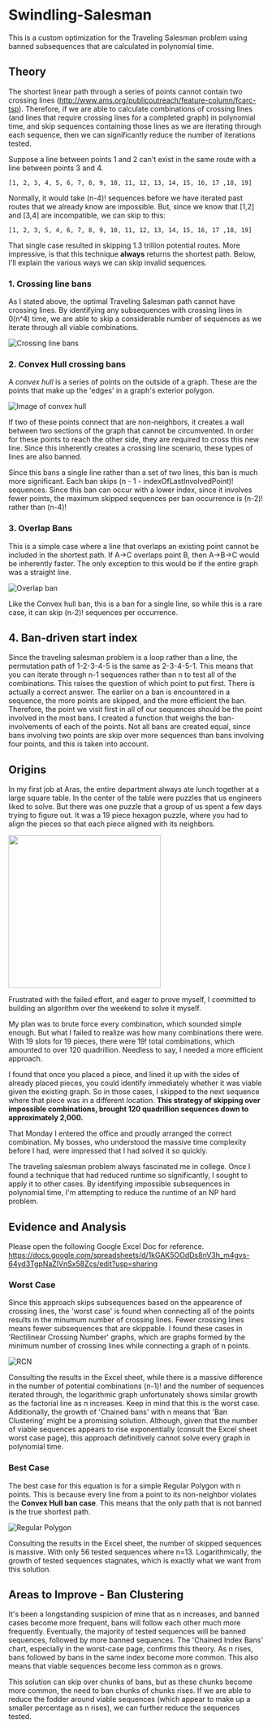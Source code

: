 # Swindling-Salesman
This is a custom optimization for the Traveling Salesman problem using banned subsequences that are calculated in polynomial time.

## Theory
The shortest linear path through a series of points cannot contain two crossing lines (http://www.ams.org/publicoutreach/feature-column/fcarc-tsp).
Therefore, if we are able to calculate combinations of crossing lines (and lines that require crossing lines for a completed graph) in polynomial time, and skip sequences 
containing those lines as we are iterating through each sequence, then we can significantly reduce the number of iterations tested.

Suppose a line between points 1 and 2 can't exist in the same route with a line between points 3 and 4.
```
[1, 2, 3, 4, 5, 6, 7, 8, 9, 10, 11, 12, 13, 14, 15, 16, 17 ,18, 19]
```
Normally, it would take (n-4)! sequences before we have iterated past routes that we already know are impossible. But, since we know that [1,2] and [3,4] are incompatible, we can skip to this:
```
[1, 2, 3, 5, 4, 6, 7, 8, 9, 10, 11, 12, 13, 14, 15, 16, 17 ,18, 19]
```
That single case resulted in skipping 1.3 trillion potential routes. More impressive, is that this technique **always** returns the shortest path. Below, I'll explain the various
ways we can skip invalid sequences.

### 1. Crossing line bans
As I stated above, the optimal Traveling Salesman path cannot have crossing lines. By identifying any subsequences with crossing
lines in 0(n^4) time, we are able to skip a considerable number of sequences as we iterate through all viable combinations. 

![Crossing line bans](https://upload.wikimedia.org/wikipedia/commons/thumb/0/00/Geom_lines_seg_03.png/300px-Geom_lines_seg_03.png)

### 2. Convex Hull crossing bans
A _convex hull_ is a series of points on the outside of a graph. These are the points that make up the 'edges' in a graph's exterior polygon.

![Image of convex hull](https://media.geeksforgeeks.org/wp-content/uploads/Convex_hull_1.jpg)

If two of these points connect that are non-neighbors, it creates a wall between two sections of the graph that cannot be circumvented.
In order for these points to reach the other side, they are required to cross this new line. Since this inherently creates a crossing line scenario, these types of lines are also banned.

Since this bans a single line rather than a set of two lines, this ban is much more significant. Each ban skips (n - 1 - indexOfLastInvolvedPoint)! sequences. Since this ban can
occur with a lower index, since it involves fewer points, the maximum skipped sequences per ban occurrence is (n-2)! rather than (n-4)!

### 3. Overlap Bans
This is a simple case where a line that overlaps an existing point cannot be included in the shortest path. If A->C overlaps point B, then A->B->C would be inherently faster.
The only exception to this would be if the entire graph was a straight line.

![Overlap ban](https://lucidar.me/en/mathematics/files/point-belong-to-line.png)

Like the Convex hull ban, this is a ban for a single line, so while this is a rare case, it can skip (n-2)! sequences per occurrence.

## 4. Ban-driven start index
Since the traveling salesman problem is a loop rather than a line, the permutation path of 1-2-3-4-5 is the same as 2-3-4-5-1. This means that you can iterate through n-1 sequences rather than n to test all of the combinations. This raises the question of which point to put first. There is actually a correct answer. The earlier on a ban is encountered in a sequence, the more points are skipped, and the more efficient the ban. Therefore, the point we visit first in all of our sequences should be the point involved in the most bans. I created a function that weighs the ban-involvements of each of the points. Not all bans are created equal, since bans involving two points are skip over more sequences than bans involving four points, and this is taken into account.

## Origins
In my first job at Aras, the entire department always ate lunch together at a large square table. In the center of the table were puzzles that us engineers liked to solve. 
But there was one puzzle that a group of us spent a few days trying to figure out. It was a 19 piece hexagon puzzle, where you had to align the pieces so that each piece aligned with its neighbors.

<img src="https://shop.houseofmarbles.com/wp-content/uploads/2020/03/222035-Marble-Tile-Puzzle-Solution-COWG-scaled.jpg" width="300" height="300">

Frustrated with the failed effort, and eager to prove myself, I committed to building an algorithm over the weekend to solve it myself.

My plan was to brute force every combination, which sounded simple enough. But what I failed to realize was how many combinations there were. With 19 slots for 19 pieces, there were 19! total combinations, which amounted to over 120 quadrillion. Needless to say, I needed a more efficient approach.

I found that once you placed a piece, and lined it up with the sides of already placed pieces, you could identify immediately whether it was viable given the existing graph. 
So in those cases, I skipped to the next sequence where that piece was in a different location. **This strategy of skipping over impossible combinations, brought 120 quadrillion sequences down to approximately 2,000.**

That Monday I entered the office and proudly arranged the correct combination. My bosses, who understood the massive time complexity before I had, were impressed that I had solved it so quickly.

The traveling salesman problem always fascinated me in college. Once I found a technique that had reduced runtime so significantly, I sought to apply it to other cases. By identifying impossible subsequences in polynomial time, I'm attempting to reduce the runtime of an NP hard problem.

## Evidence and Analysis
Please open the following Google Excel Doc for reference.
https://docs.google.com/spreadsheets/d/1kGAK5OOdDs8nV3h_m4gvs-64yd3TgpNaZlVnSx58Zcs/edit?usp=sharing

### Worst Case
Since this approach skips subsequences based on the appearence of crossing lines, the 'worst case' is found when connecting all of the points results in the minumum number of crossing lines. Fewer crossing lines means fewer subsequences that are skippable.
I found these cases in 'Rectilinear Crossing Number' graphs, which are graphs formed by the minimum number of crossing lines while connecting a graph of n points.

![RCN](https://mathworld.wolfram.com/images/eps-gif/RectilinearCrossingNumberK_1000.gif)

Consulting the results in the Excel sheet, while there is a massive difference in the number of potential combinations (n-1)! and the number of sequences iterated through, the logarithmic graph unfortunately shows similar growth as the factorial line as n increases. Keep in mind that this is the worst case. Additionally, the growth of 'Chained bans' with n means that 'Ban Clustering' might be a promising solution. Although, given that the number of viable sequences appears to rise exponentially (consult the Excel sheet worst case page), this approach definitively cannot solve every graph in polynomial time.

### Best Case
The best case for this equation is for a simple Regular Polygon with n points. This is because every line from a point to its non-neighbor violates the **Convex Hull ban case**.
This means that the only path that is not banned is the true shortest path.

![Regular Polygon](https://upload.wikimedia.org/wikipedia/commons/thumb/9/9e/Complete_graph_K7.svg/200px-Complete_graph_K7.svg.png)

Consulting the results in the Excel sheet, the number of skipped sequences is massive. With only 56 tested sequences where n=13. Logarithmically, the growth of tested sequences stagnates, which is exactly what we want from this solution.

## Areas to Improve - Ban Clustering
It's been a longstanding suspicion of mine that as n increases, and banned cases become more frequent, bans will follow each other much more frequently. Eventually, the majority of tested sequences will be banned sequences, followed by more banned sequences. The 'Chained Index Bans' chart, especially in the worst-case page, confirms this theory. As n rises, bans followed by bans in the same index become more common. This also means that viable sequences become less common as n grows.

This solution can skip over chunks of bans, but as these chunks become more common, the need to ban chunks of chunks rises. If we are able to reduce the fodder around viable sequences (which appear to make up a smaller percentage as n rises), we can further reduce the sequences tested.

